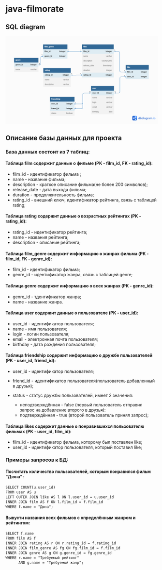 # java-filmorate

## SQL diagram
![diogram](src/main/resources/DB%20diagram.png)

## Описание базы данных для проекта

### База данных состоит из 7 таблиц:

#### Таблица film содержит данные о фильме (PK - film_id, FK - rating_id):

+ film_id - идентификатор фильма ;
+ name - название фильма;
+ description - краткое описание фильма(не более 200 символов);
+ release_date - дата выхода фильма;
+ duration - продолжительность фильма;
+ rating_id - внешний ключ, идентификатор рейтинга, связь с таблицей rating;

#### Таблица rating содержит данные о возрастных рейтингах (PK - rating_id):

+ rating_id - идентификатор рейтинга;
+ name - названия рейтинга;
+ description - описание рейтинга;

#### Таблица film_genre содержит информацию о жанрах фильма (PK - film_id, FK - genre_id):

+ film_id - идентификатор фильма; 
+ genre_id - идентификатор жанра, связь с таблицей genre;

#### Таблица genre содержит информацию о всех жанрах (PK - genre_id):

+ genre_id - тдентификатор жанра; 
+ name - название жанра.

#### Таблица user содержит данные о пользователе (PK - user_id):

+ user_id - идентификатор пользователя;
+ name - имя пользователя;
+ login - логин пользователя;
+ email - электронная почта пользователя;
+ birthday - дата рождения пользователя;

#### Таблица friendship содержит информацию о дружбе пользователей (PK - user_id, friend_id):

+ user_id - идентификатор пользователя;
+ friend_id - идентификатор пользователя(пользователь добавленный в друзья);
+ status - статус дружбы пользователей, имеет 2 значения:

    + неподтверждённая - false (первый пользователь отправил запрос на добавление второго в друзья):
    + подтверждённая - true (второй пользователь принял запрос);

#### Таблица likes содержит данные о понравившихся пользователю фильмах (PK - user_id, film_id):

+ film_id - идентификатор фильма, которому был поставлен like;
+ user_id - идентификатор пользователя, который поставил like;


### Примеры запросов к БД:

#### Посчитать количество пользователей, которым понравился фильм "Дюна":
~~~ roomsql
SELECT COUNT(u.user_id)
FROM user AS u
LEFT OUTER JOIN like AS l ON l.user_id = u.user_id
INNER JOIN film AS f ON l.film_id = f.film_id
WHERE f.name = "Дюна";
~~~

#### Вывусти названия всех фильмов с определённым жанром и рейтингом:
~~~ roomsql
SELECT f.name
FROM film AS f
INNER JOIN rating AS r ON r.rating_id = f.rating_id
INNER JOIN film_genre AS fg ON fg.film_id = f.film_id
INNER JOIN genre AS g ON g.genre_id = fg.genre_id
WHERE r.name = "Требуемый рейтинг"
      AND g.name = "Требуемый жанр";
~~~

